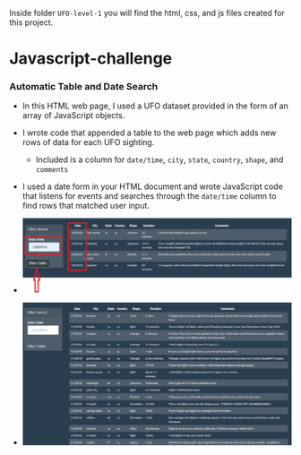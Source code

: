  Inside folder `UFO-level-1` you will find the html, css, and js files created for this project.
 
# Javascript-challenge

### Automatic Table and Date Search

* In this HTML web page, I used a UFO dataset provided in the form of an array of JavaScript objects.
* I wrote code that appended a table to the web page which adds new rows of data for each UFO sighting.

  * Included is a column for `date/time`, `city`, `state`, `country`, `shape`, and `comments`

* I used a date form in your HTML document and wrote JavaScript code that listens for events and searches through the `date/time` column to find rows that matched user input.
* ![Filtered](UFO-level-1/StarterCode/static/images/Filtered-Pic.PNG)
* ![Unfiltered](UFO-level-1/StarterCode/static/images/Unfiltered-pic.PNG)

